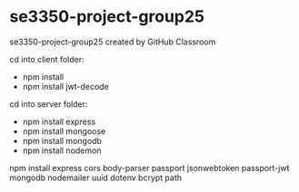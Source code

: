 # se3350-project-group25
se3350-project-group25 created by GitHub Classroom

cd into client folder:
- npm install
- npm install jwt-decode

cd into server folder: 
- npm install express
- npm install mongoose
- npm install mongodb
- npm install nodemon

npm install express cors body-parser passport jsonwebtoken passport-jwt mongodb nodemailer uuid dotenv bcrypt path